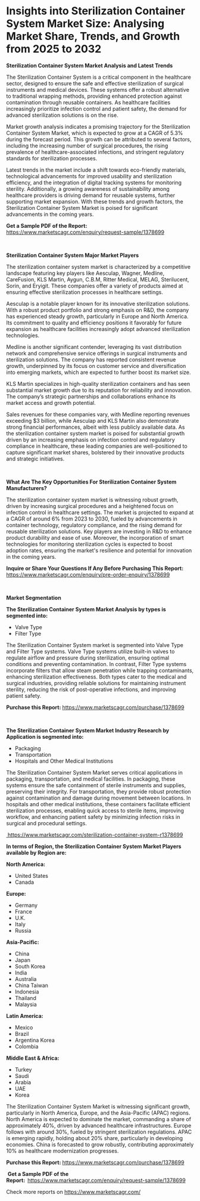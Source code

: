 <p><h1>Insights into Sterilization Container System Market Size: Analysing Market Share, Trends, and Growth from 2025 to 2032</h1></p><p><strong>Sterilization Container System Market Analysis and Latest Trends</strong></p>
<p><p>The Sterilization Container System is a critical component in the healthcare sector, designed to ensure the safe and effective sterilization of surgical instruments and medical devices. These systems offer a robust alternative to traditional wrapping methods, providing enhanced protection against contamination through reusable containers. As healthcare facilities increasingly prioritize infection control and patient safety, the demand for advanced sterilization solutions is on the rise.</p><p>Market growth analysis indicates a promising trajectory for the Sterilization Container System Market, which is expected to grow at a CAGR of 5.3% during the forecast period. This growth can be attributed to several factors, including the increasing number of surgical procedures, the rising prevalence of healthcare-associated infections, and stringent regulatory standards for sterilization processes. </p><p>Latest trends in the market include a shift towards eco-friendly materials, technological advancements for improved usability and sterilization efficiency, and the integration of digital tracking systems for monitoring sterility. Additionally, a growing awareness of sustainability among healthcare providers is driving demand for reusable systems, further supporting market expansion. With these trends and growth factors, the Sterilization Container System Market is poised for significant advancements in the coming years.</p></p>
<p><strong>Get a Sample PDF of the Report:&nbsp;</strong> <a href="https://www.marketscagr.com/enquiry/request-sample/1378699?utm_campaign=2882&utm_medium=2&utm_source=Github&utm_content=ia&utm_term=08042025&utm_id=sterilization-container-system">https://www.marketscagr.com/enquiry/request-sample/1378699</a></p>
<p>&nbsp;</p>
<p><strong>Sterilization Container System Major Market Players</strong></p>
<p><p>The sterilization container system market is characterized by a competitive landscape featuring key players like Aesculap, Wagner, Medline, CareFusion, KLS Martin, Aygun, C.B.M, Ritter Medical, MELAG, Sterilucent, Sorin, and Eryigit. These companies offer a variety of products aimed at ensuring effective sterilization processes in healthcare settings.</p><p>Aesculap is a notable player known for its innovative sterilization solutions. With a robust product portfolio and strong emphasis on R&D, the company has experienced steady growth, particularly in Europe and North America. Its commitment to quality and efficiency positions it favorably for future expansion as healthcare facilities increasingly adopt advanced sterilization technologies.</p><p>Medline is another significant contender, leveraging its vast distribution network and comprehensive service offerings in surgical instruments and sterilization solutions. The company has reported consistent revenue growth, underpinned by its focus on customer service and diversification into emerging markets, which are expected to further boost its market size.</p><p>KLS Martin specializes in high-quality sterilization containers and has seen substantial market growth due to its reputation for reliability and innovation. The company’s strategic partnerships and collaborations enhance its market access and growth potential.</p><p>Sales revenues for these companies vary, with Medline reporting revenues exceeding $3 billion, while Aesculap and KLS Martin also demonstrate strong financial performances, albeit with less publicly available data. As the sterilization container system market is poised for substantial growth driven by an increasing emphasis on infection control and regulatory compliance in healthcare, these leading companies are well-positioned to capture significant market shares, bolstered by their innovative products and strategic initiatives.</p></p>
<p>&nbsp;</p>
<p><strong>What Are The Key Opportunities For Sterilization Container System Manufacturers?</strong></p>
<p><p>The sterilization container system market is witnessing robust growth, driven by increasing surgical procedures and a heightened focus on infection control in healthcare settings. The market is projected to expand at a CAGR of around 6% from 2023 to 2030, fueled by advancements in container technology, regulatory compliance, and the rising demand for reusable sterilization solutions. Key players are investing in R&D to enhance product durability and ease of use. Moreover, the incorporation of smart technologies for monitoring sterilization cycles is expected to boost adoption rates, ensuring the market's resilience and potential for innovation in the coming years.</p></p>
<p><strong>Inquire or Share Your Questions If Any Before Purchasing This Report:</strong> <a href="https://www.marketscagr.com/enquiry/pre-order-enquiry/1378699?utm_campaign=2882&utm_medium=2&utm_source=Github&utm_content=ia&utm_term=08042025&utm_id=sterilization-container-system">https://www.marketscagr.com/enquiry/pre-order-enquiry/1378699</a></p>
<p>&nbsp;</p>
<p><strong>Market Segmentation</strong></p>
<p><strong>The Sterilization Container System Market Analysis by types is segmented into:</strong></p>
<p><ul><li>Valve Type</li><li>Filter Type</li></ul></p>
<p><p>The Sterilization Container System market is segmented into Valve Type and Filter Type systems. Valve Type systems utilize built-in valves to regulate airflow and pressure during sterilization, ensuring optimal conditions and preventing contamination. In contrast, Filter Type systems incorporate filters that allow steam penetration while trapping contaminants, enhancing sterilization effectiveness. Both types cater to the medical and surgical industries, providing reliable solutions for maintaining instrument sterility, reducing the risk of post-operative infections, and improving patient safety.</p></p>
<p><strong>Purchase this Report:&nbsp;</strong><a href="https://www.marketscagr.com/purchase/1378699?utm_campaign=2882&utm_medium=2&utm_source=Github&utm_content=ia&utm_term=08042025&utm_id=sterilization-container-system">https://www.marketscagr.com/purchase/1378699</a></p>
<p>&nbsp;</p>
<p><strong>The Sterilization Container System Market Industry Research by Application is segmented into:</strong></p>
<p><ul><li>Packaging</li><li>Transportation</li><li>Hospitals and Other Medical Institutions</li></ul></p>
<p><p>The Sterilization Container System Market serves critical applications in packaging, transportation, and medical facilities. In packaging, these systems ensure the safe containment of sterile instruments and supplies, preserving their integrity. For transportation, they provide robust protection against contamination and damage during movement between locations. In hospitals and other medical institutions, these containers facilitate efficient sterilization processes, enabling quick access to sterile items, improving workflow, and enhancing patient safety by minimizing infection risks in surgical and procedural settings.</p></p>
<p><a href="https://www.marketscagr.com/sterilization-container-system-r1378699?utm_campaign=2882&utm_medium=2&utm_source=Github&utm_content=ia&utm_term=08042025&utm_id=sterilization-container-system">&nbsp;https://www.marketscagr.com/sterilization-container-system-r1378699</a></p>
<p><strong>In terms of Region, the Sterilization Container System Market Players available by Region are:</strong></p>
<p>
    <p> <strong> North America: </strong>
        <ul>
            <li>United States</li>
            <li>Canada</li>
        </ul>
        </p> 
    <p> <strong> Europe: </strong>
        <ul>
            <li>Germany</li>
            <li>France</li>
            <li>U.K.</li>
            <li>Italy</li>
            <li>Russia</li>
        </ul>
        </p> 
    <p> <strong> Asia-Pacific: </strong>
        <ul>
            <li>China</li>
            <li>Japan</li>
            <li>South Korea</li>
            <li>India</li>
            <li>Australia</li>
            <li>China Taiwan</li>
            <li>Indonesia</li>
            <li>Thailand</li>
            <li>Malaysia</li>
        </ul>
        </p> 
    <p> <strong> Latin America: </strong>
        <ul>
            <li>Mexico</li>
            <li>Brazil</li>
            <li>Argentina Korea</li>
            <li>Colombia</li>
        </ul>
        </p> 
    <p> <strong> Middle East & Africa: </strong>
        <ul>
            <li>Turkey</li>
            <li>Saudi</li>
            <li>Arabia</li>
            <li>UAE</li>
            <li>Korea</li>
        </ul>
    </p>
    </p>
<p><p>The Sterilization Container System Market is witnessing significant growth, particularly in North America, Europe, and the Asia-Pacific (APAC) regions. North America is expected to dominate the market, commanding a share of approximately 40%, driven by advanced healthcare infrastructures. Europe follows with around 30%, fueled by stringent sterilization regulations. APAC is emerging rapidly, holding about 20% share, particularly in developing economies. China is forecasted to grow robustly, contributing approximately 10% as healthcare modernization progresses.</p></p>
<p><strong>Purchase this Report: </strong><a href="https://www.marketscagr.com/purchase/1378699?utm_campaign=2882&utm_medium=2&utm_source=Github&utm_content=ia&utm_term=08042025&utm_id=sterilization-container-system">https://www.marketscagr.com/purchase/1378699</a></p>
<p>&nbsp;<strong>Get a Sample PDF of the Report:&nbsp;&nbsp;</strong><a href="https://www.marketscagr.com/enquiry/request-sample/1378699?utm_campaign=2882&utm_medium=2&utm_source=Github&utm_content=ia&utm_term=08042025&utm_id=sterilization-container-system">https://www.marketscagr.com/enquiry/request-sample/1378699</a></p>
<p><strong></strong></p>
<p>Check more reports on <a href="https://www.marketscagr.com/?utm_campaign=2882&utm_medium=2&utm_source=Github&utm_content=ia&utm_term=08042025&utm_id=sterilization-container-system">https://www.marketscagr.com/</a></p>